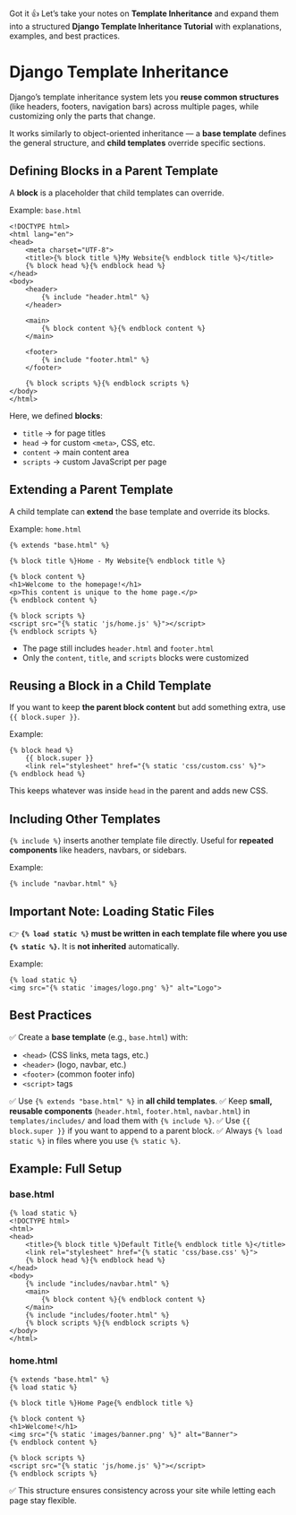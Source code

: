 Got it 👍 Let’s take your notes on **Template Inheritance** and expand them into a structured **Django Template Inheritance Tutorial** with explanations, examples, and best practices.


# Django Template Inheritance

Django’s template inheritance system lets you **reuse common structures** (like headers, footers, navigation bars) across multiple pages, while customizing only the parts that change.

It works similarly to object-oriented inheritance — a **base template** defines the general structure, and **child templates** override specific sections.


## Defining Blocks in a Parent Template

A **block** is a placeholder that child templates can override.

Example: `base.html`

```django
<!DOCTYPE html>
<html lang="en">
<head>
    <meta charset="UTF-8">
    <title>{% block title %}My Website{% endblock title %}</title>
    {% block head %}{% endblock head %}
</head>
<body>
    <header>
        {% include "header.html" %}
    </header>

    <main>
        {% block content %}{% endblock content %}
    </main>

    <footer>
        {% include "footer.html" %}
    </footer>

    {% block scripts %}{% endblock scripts %}
</body>
</html>
```

Here, we defined **blocks**:

* `title` → for page titles
* `head` → for custom `<meta>`, CSS, etc.
* `content` → main content area
* `scripts` → custom JavaScript per page


## Extending a Parent Template

A child template can **extend** the base template and override its blocks.

Example: `home.html`

```django
{% extends "base.html" %}

{% block title %}Home - My Website{% endblock title %}

{% block content %}
<h1>Welcome to the homepage!</h1>
<p>This content is unique to the home page.</p>
{% endblock content %}

{% block scripts %}
<script src="{% static 'js/home.js' %}"></script>
{% endblock scripts %}
```

* The page still includes `header.html` and `footer.html`
* Only the `content`, `title`, and `scripts` blocks were customized


## Reusing a Block in a Child Template

If you want to keep **the parent block content** but add something extra, use `{{ block.super }}`.

Example:

```django
{% block head %}
    {{ block.super }}
    <link rel="stylesheet" href="{% static 'css/custom.css' %}">
{% endblock head %}
```

This keeps whatever was inside `head` in the parent and adds new CSS.


## Including Other Templates

`{% include %}` inserts another template file directly. Useful for **repeated components** like headers, navbars, or sidebars.

Example:

```django
{% include "navbar.html" %}
```


## Important Note: Loading Static Files

👉 **`{% load static %}` must be written in each template file where you use `{% static %}`.**
It is **not inherited** automatically.

Example:

```django
{% load static %}
<img src="{% static 'images/logo.png' %}" alt="Logo">
```


## Best Practices

✅ Create a **base template** (e.g., `base.html`) with:

* `<head>` (CSS links, meta tags, etc.)
* `<header>` (logo, navbar, etc.)
* `<footer>` (common footer info)
* `<script>` tags

✅ Use `{% extends "base.html" %}` in **all child templates**.
✅ Keep **small, reusable components** (`header.html`, `footer.html`, `navbar.html`) in `templates/includes/` and load them with `{% include %}`.
✅ Use `{{ block.super }}` if you want to append to a parent block.
✅ Always `{% load static %}` in files where you use `{% static %}`.


## Example: Full Setup

### base.html

```django
{% load static %}
<!DOCTYPE html>
<html>
<head>
    <title>{% block title %}Default Title{% endblock title %}</title>
    <link rel="stylesheet" href="{% static 'css/base.css' %}">
    {% block head %}{% endblock head %}
</head>
<body>
    {% include "includes/navbar.html" %}
    <main>
        {% block content %}{% endblock content %}
    </main>
    {% include "includes/footer.html" %}
    {% block scripts %}{% endblock scripts %}
</body>
</html>
```

### home.html

```django
{% extends "base.html" %}
{% load static %}

{% block title %}Home Page{% endblock title %}

{% block content %}
<h1>Welcome!</h1>
<img src="{% static 'images/banner.png' %}" alt="Banner">
{% endblock content %}

{% block scripts %}
<script src="{% static 'js/home.js' %}"></script>
{% endblock scripts %}
```


✅ This structure ensures consistency across your site while letting each page stay flexible.
